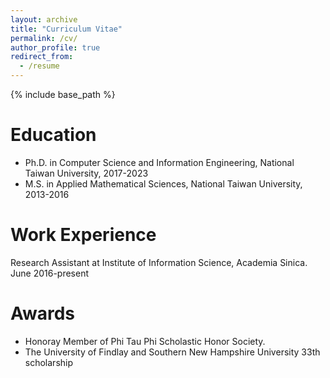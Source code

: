 ```yaml
---
layout: archive
title: "Curriculum Vitae"
permalink: /cv/
author_profile: true
redirect_from:
  - /resume
---
```


{% include base_path %}

Education
======

* Ph.D. in Computer Science and Information Engineering, National Taiwan University, 2017-2023
* M.S. in Applied Mathematical Sciences, National Taiwan University, 2013-2016

Work Experience
======
Research Assistant at Institute of Information Science, Academia Sinica. June 2016-present

Awards
======
* Honoray Member of Phi Tau Phi Scholastic Honor Society.
* The University of Findlay and Southern New Hampshire University 33th scholarship
